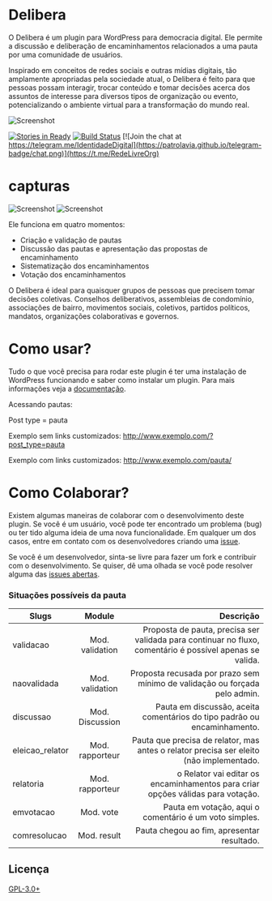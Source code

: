 Delibera
========

O Delibera é um plugin para WordPress para democracia digital. Ele permite a discussão e deliberação de encaminhamentos relacionados a uma pauta por uma comunidade de usuários.

Inspirado em conceitos de redes sociais e outras mídias digitais, tão amplamente apropriadas pela sociedade atual, o Delibera é feito para que pessoas possam interagir, trocar conteúdo e tomar decisões acerca dos assuntos de interesse para diversos tipos de organização ou evento, potencializando o ambiente virtual para a transformação do mundo real.

![Screenshot](./screenshots/como.png)

[![Stories in Ready](https://badge.waffle.io/redelivre/delibera.png?label=ready&title=Ready)](https://waffle.io/redelivre/delibera)
[![Build
Status](http://jenkins.beta.redelivre.org.br:8081/buildStatus/icon?job=Beta%20Delibera)](https://github.com/redelivre/delibera)
[![Join the chat at https://telegram.me/IdentidadeDigital](https://patrolavia.github.io/telegram-badge/chat.png)](https://t.me/RedeLivreOrg)

# capturas
![Screenshot](./screenshots/0.png)
![Screenshot](./screenshots/1.png)

Ele funciona em quatro momentos:
 - Criação e validação de pautas
 - Discussão das pautas e apresentação das propostas de encaminhamento
 - Sistematização dos encaminhamentos
 - Votação dos encaminhamentos

O Delibera é ideal para quaisquer grupos de pessoas que precisem tomar decisões coletivas. Conselhos deliberativos, assembleias de condomínio, associações de bairro, movimentos sociais, coletivos, partidos políticos, mandatos, organizações colaborativas e governos.

Como usar?
==========

Tudo o que você precisa para rodar este plugin é ter uma instalação de WordPress funcionando e saber como instalar um plugin. Para mais informações veja a [documentação](https://github.com/redelivre/delibera/wiki/Home).

Acessando pautas:

Post type = pauta

Exemplo sem links customizados:
http://www.exemplo.com/?post_type=pauta

Exemplo com links customizados:
http://www.exemplo.com/pauta/

Como Colaborar?
===============

Existem algumas maneiras de colaborar com o desenvolvimento deste plugin. Se você é um usuário, você pode ter encontrado um problema (bug) ou ter tido alguma ideia de uma nova funcionalidade. Em qualquer um dos casos, entre em contato com os desenvolvedores criando uma [issue](https://github.com/redelivre/delibera/issues).

Se você é um desenvolvedor, sinta-se livre para fazer um fork e contribuir com o desenvolvimento. Se quiser, dê uma olhada se você pode resolver alguma das [issues abertas](https://github.com/redelivre/delibera/issues).


### Situações possíveis da pauta

| Slugs           | Module          | Descrição  |
| --------------- |:---------------:| -----:|
| validacao       | Mod. validation | Proposta de pauta, precisa ser validada para continuar no fluxo, comentário é possível apenas se valida. |
| naovalidada     | Mod. validation | Proposta recusada por prazo sem mínimo de validação ou forçada pelo admin. |
| discussao       | Mod. Discussion | Pauta em discussão, aceita comentários do tipo padrão ou encaminhamento. |
| eleicao_relator | Mod. rapporteur | Pauta que precisa de relator, mas antes o relator precisa ser eleito (não implementado. |
| relatoria       | Mod. rapporteur | o Relator vai editar os encaminhamentos para criar opções válidas para votação. |
| emvotacao       | Mod. vote       |  Pauta em votação, aqui o comentário é um voto simples. |
| comresolucao    | Mod. result     |  Pauta chegou ao fim, apresentar resultado. |

## Licença

[GPL-3.0+](LICENSE.txt)
